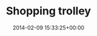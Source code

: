 ---
title:		"Shopping trolley"
type:		"photos"
mediatype:		"upload"
location:		"Berlin, Germany"
date:		"2014-02-09 15:33:25+00:00"
album:		"city"
filename:		"shopping-trolley.md"
series:		"berlin"
cl_public_id:		"city/shopping-trolley"
cl_version:		1497000412
format:		"tiff"
bytes:		2610620
width:		961
height:		1440
colours:
- "#726A66"
- "#3B3634"
- "#D1D4DD"
- "#C8D3DA"
- "#37353A"
- "#6E707A"
- "#D5CAC1"
- "#3C4041"
- "#70787D"
- "#6FA8C7"
- "#DAD8C3"
- "#DAAC6A"
- "#4E738B"
- "#CA9873"
- "#783F4A"
- "#8D6C57"
- "#1B282F"
- "#7E727B"
- "#362221"
- "#5B6B81"
- "#717A72"
exposure_mode:		"Auto"
program:		"Aperture-priority AE"
aperture:		"1.4"
focal_length:		"50.0 mm"
iso:		"200"
shutter_speed:		"1/2500"
metering:		"Multi-segment"
flash:		"Off, Did not fire"
white_balance:		"As Shot"
colour_temp:		"5950"
has_crop:		"false"
orientation:		"Horizontal (normal)"
camera_model:		"NIKON D800"
lens_info:		"Nikon Nikkor 50mm f/1.4"
artist:		"No artist info"
x_resolution:		"300"
y_resolution:		"300"
---